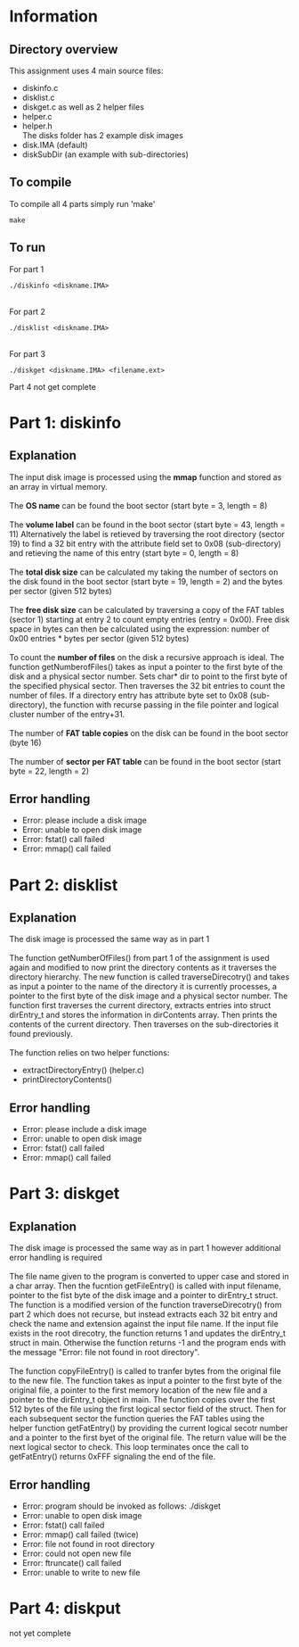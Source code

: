# Information

## Directory overview
This assignment uses 4 main source files:
* diskinfo.c
* disklist.c
* diskget.c
as well as 2 helper files
* helper.c
* helper.h
\
The disks folder has 2 example disk images
* disk.IMA (default)
* diskSubDir (an example with sub-directories)

## To compile
To compile all 4 parts simply run 'make'
```
make
```

## To run
For part 1
```
./diskinfo <diskname.IMA>
```
\
For part 2
```
./disklist <diskname.IMA>
```
\
For part 3
```
./diskget <diskname.IMA> <filename.ext>
```
Part 4
not get complete

# Part 1: diskinfo

## Explanation
The input disk image is processed using the __mmap__ function and stored as an array in virtual memory.
\
\
The __OS name__ can be found the boot sector (start byte = 3, length = 8)
\
\
The __volume label__ can be found in the boot sector (start byte = 43, length = 11)
Alternatively the label is retieved by traversing the root directory (sector 19) to find a 32 bit entry with the attribute field set to 0x08 (sub-directory) and retieving the name of this entry (start byte = 0, length = 8)
\
\
The __total disk size__ can be calculated my taking the number of sectors on the disk found in the boot sector (start byte = 19, length = 2) and the bytes per sector (given 512 bytes)
\
\
The __free disk size__ can be calculated by traversing a copy of the FAT tables (sector 1) starting at entry 2 to count empty entries (entry = 0x00). Free disk space in bytes can then be calculated using the expression: number of 0x00 entries * bytes per sector (given 512 bytes)
\
\
To count the __number of files__ on the disk a recursive approach is ideal. The function getNumberofFiles() takes as input a pointer to the first byte of the disk and a physical sector number. Sets char* dir to point to the first byte of the specified physical sector. Then traverses the 32 bit entries to count the number of files. If a directory entry has attribute byte set to 0x08 (sub-directory), the function with recurse passing in the file pointer and logical cluster number of the entry+31.
\
\
The number of __FAT table copies__ on the disk can be found in the boot sector (byte 16)
\
\
The number of __sector per FAT table__ can be found in the boot sector (start byte = 22, length = 2)

## Error handling
* Error: please include a disk image 
* Error: unable to open disk image
* Error: fstat() call failed
* Error: mmap() call failed

# Part 2: disklist

## Explanation
The disk image is processed the same way as in part 1
\
\
The function getNumberOfFiles() from part 1 of the assignment is used again and modified to now print the directory contents as it traverses the directory hierarchy.
The new function is called traverseDirecotry() and takes as input a pointer to the name of the directory it is currently processes, a pointer to the first byte of the disk image and a physical sector number.
The function first traverses the current directory, extracts entries into struct dirEntry_t and stores the information in dirContents array. Then prints the contents of the current directory.
Then traverses on the sub-directories it found previously.
\
\
The function relies on two helper functions: 
* extractDirectoryEntry() (helper.c)
* printDirectoryContents()


## Error handling
* Error: please include a disk image 
* Error: unable to open disk image
* Error: fstat() call failed
* Error: mmap() call failed

# Part 3: diskget

## Explanation
The disk image is processed the same way as in part 1 however additional error handling is required
\
\
The file name given to the program is converted to upper case and stored in a char array. Then the fucntion getFileEntry() is called with input filename, pointer to the fist byte of the disk image and a pointer to dirEntry_t struct. The function is a modified version of the function traverseDirecotry() from part 2 which does not recurse, but instead extracts each 32 bit entry and check the name and extension against the input file name. If the input file exists in the root direcotry, the function returns 1 and updates the dirEntry_t struct in main. Otherwise the function returns -1 and the program ends with the message "Error: file <filename> not found in root directory".
\
\
The function copyFileEntry() is called to tranfer bytes from the original file to the new file. The function takes as input a pointer to the first byte of the original file, a pointer to the first memory location of the new file and a pointer to the dirEntry_t object in main. 
The function copies over the first 512 bytes of the file using the first logical sector field of the struct. Then for each subsequent sector the function queries the FAT tables using the helper function getFatEntry() by providing the current logical secotr number and a pointer to the first byet of the original file. The return value will be the next logical sector to check. This loop terminates once the call to getFatEntry() returns 0xFFF signaling the end of the file. 

## Error handling
* Error: program should be invoked as follows: ./diskget <diskfile> <filename>
* Error: unable to open disk image
* Error: fstat() call failed
* Error: mmap() call failed (twice)
* Error: file <filename> not found in root directory
* Error: could not open new file
* Error: ftruncate() call failed
* Error: unable to write to new file

# Part 4: diskput

not yet complete

